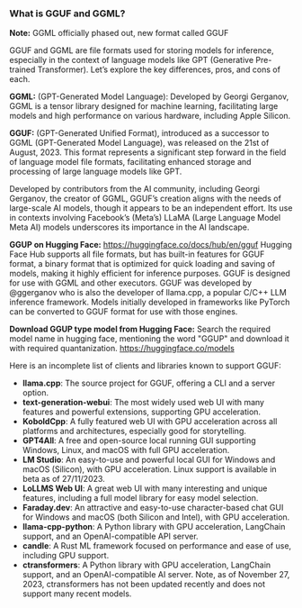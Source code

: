 ### What is GGUF and GGML?

**Note:** GGML officially phased out, new format called GGUF

GGUF and GGML are file formats used for storing models for inference, especially in the context of language models like GPT (Generative Pre-trained Transformer). Let’s explore the key differences, pros, and cons of each.

**GGML:**  (GPT-Generated Model Language): Developed by Georgi Gerganov, GGML is a tensor library designed for machine learning, facilitating large models and high performance on various hardware, including Apple Silicon.

**GGUF:**  (GPT-Generated Unified Format), introduced as a successor to GGML (GPT-Generated Model Language), was released on the 21st of August, 2023. This format represents a significant step forward in the field of language model file formats, facilitating enhanced storage and processing of large language models like GPT.

Developed by contributors from the AI community, including Georgi Gerganov, the creator of GGML, GGUF’s creation aligns with the needs of large-scale AI models, though it appears to be an independent effort. Its use in contexts involving Facebook’s (Meta’s) LLaMA (Large Language Model Meta AI) models underscores its importance in the AI landscape.

**GGUP on Hugging Face:** https://huggingface.co/docs/hub/en/gguf
Hugging Face Hub supports all file formats, but has built-in features for GGUF format, a binary format that is optimized for quick loading and saving of models, making it highly efficient for inference purposes. GGUF is designed for use with GGML and other executors. GGUF was developed by @ggerganov who is also the developer of llama.cpp, a popular C/C++ LLM inference framework. Models initially developed in frameworks like PyTorch can be converted to GGUF format for use with those engines.

**Download GGUP type model from Hugging Face:** Search the required model name in hugging face, mentioning the word "GGUP" and download it with required quantanization.
https://huggingface.co/models


Here is an incomplete list of clients and libraries known to support GGUF:

- **llama.cpp**: The source project for GGUF, offering a CLI and a server option.
- **text-generation-webui**: The most widely used web UI with many features and powerful extensions, supporting GPU acceleration.
- **KoboldCpp**: A fully featured web UI with GPU acceleration across all platforms and architectures, especially good for storytelling.
- **GPT4All**: A free and open-source local running GUI supporting Windows, Linux, and macOS with full GPU acceleration.
- **LM Studio**: An easy-to-use and powerful local GUI for Windows and macOS (Silicon), with GPU acceleration. Linux support is available in beta as of 27/11/2023.
- **LoLLMS Web UI**: A great web UI with many interesting and unique features, including a full model library for easy model selection.
- **Faraday.dev**: An attractive and easy-to-use character-based chat GUI for Windows and macOS (both Silicon and Intel), with GPU acceleration.
- **llama-cpp-python**: A Python library with GPU acceleration, LangChain support, and an OpenAI-compatible API server.
- **candle**: A Rust ML framework focused on performance and ease of use, including GPU support.
- **ctransformers**: A Python library with GPU acceleration, LangChain support, and an OpenAI-compatible AI server. Note, as of November 27, 2023, ctransformers has not been updated recently and does not support many recent models.
